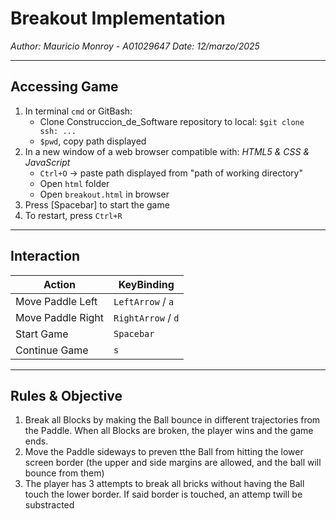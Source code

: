 # **Breakout Implementation** 

_Author: Mauricio Monroy - A01029647_
_Date: 12/marzo/2025_

---

## Accessing Game

1. In terminal `cmd` or GitBash:
    - Clone Construccion_de_Software repository to local: `$git clone ssh: ...`
    - `$pwd`, copy path displayed
2. In a new window of a web browser compatible with: _HTML5 & CSS & JavaScript_
    - `Ctrl+O` -> paste path displayed from "path of working directory"
    - Open `html` folder
    - Open `breakout.html` in browser
3. Press [Spacebar] to start the game
4. To restart, press `Ctrl+R`

---

## Interaction

| Action | KeyBinding |
|------------------|-----------------|
| Move Paddle Left  | `LeftArrow` / `a` |
| Move Paddle Right | `RightArrow` / `d` |
| Start Game | `Spacebar` |
| Continue Game | `s` |

---

## Rules & Objective

1. Break all Blocks by making the Ball bounce in different trajectories from the Paddle. When all Blocks are broken, the player wins and the game ends.
2. Move the Paddle sideways to preven tthe Ball from hitting the lower screen border (the upper and side margins are allowed, and the ball will bounce from them)
3. The player has 3 attempts to break all bricks without having the Ball touch the lower border. If said border is touched, an attemp twill be substracted